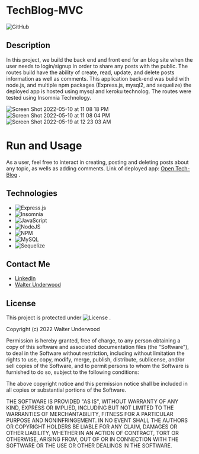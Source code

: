 # TechBlog-MVC


![GitHub](https://img.shields.io/badge/TechBlog-MVC-C71D23?style=for-the-badge&logo=github&logoColor=white)



## Description

In this project, we build the back end and front end for an blog site when the user needs to login/signup in order to share any posts with the public. The routes build have the ability of create, read, update, and delete posts information as well as comments. This application back-end was build with node.js, and multiple npm packages (Express.js, mysql2, and sequelize) the deployed app is hosted using mysql and keroku technolog. The routes were tested using Insomnia Technology. 

![Screen Shot 2022-05-10 at 11 08 18 PM](https://user-images.githubusercontent.com/99919050/167768549-4e0026c1-87af-452c-af92-2765e1ebe837.png)
![Screen Shot 2022-05-10 at 11 08 04 PM](https://user-images.githubusercontent.com/99919050/167768540-b92681f4-44b0-4d73-a31d-883c92ed0644.png)
![Screen Shot 2022-05-19 at 12 23 03 AM](https://user-images.githubusercontent.com/99919050/169235872-1e9c32bc-7e8c-4ca2-a844-bfbc90d3db61.png)


# Run and Usage
As a user, feel free to interact in creating, posting and deleting posts about any topic, as wells as adding comments.
Link  of  deployed app: [Open Tech-Blog](https://calm-hamlet-44414.herokuapp.com/) .

## Technologies

- ![Express.js](https://img.shields.io/badge/express.js-%23404d59.svg?style=for-the-badge&logo=express&logoColor=%2361DAFB)
- ![Insomnia](https://img.shields.io/badge/Insomnia-black?style=for-the-badge&logo=insomnia&logoColor=5849BE)
- ![JavaScript](https://img.shields.io/badge/javascript-%23323330.svg?style=for-the-badge&logo=javascript&logoColor=%23F7DF1E)
- ![NodeJS](https://img.shields.io/badge/node.js-6DA55F?style=for-the-badge&logo=node.js&logoColor=white)
- ![NPM](https://img.shields.io/badge/NPM-%23000000.svg?style=for-the-badge&logo=npm&logoColor=white)
- ![MySQL](https://img.shields.io/badge/mysql-%2300f.svg?style=for-the-badge&logo=mysql&logoColor=white)
- ![Sequelize](https://img.shields.io/badge/Sequelize-52B0E7?style=for-the-badge&logo=Sequelize&logoColor=white)

## Contact Me 
- [LinkedIn](https://www.linkedin.com/in/walter-a-underwood-291524234/) 
- [Walter Underwood](mailto:walonsounderwood@gmail.com?subject=[GitHub]%20Source%20Han%20Sans)


## License
 This project is protected under ![License](https://img.shields.io/badge/license-MIT-black?style=for-the-badge&logo=github&logoColor=white) . 

Copyright (c) 2022 Walter Underwood

Permission is hereby granted, free of charge, to any person obtaining a copy of this software and associated documentation files (the "Software"), to deal in the Software without restriction, including without limitation the rights to use, copy, modify, merge, publish, distribute, sublicense, and/or sell copies of the Software, and to permit persons to whom the Software is furnished to do so, subject to the following conditions:

The above copyright notice and this permission notice shall be included in all copies or substantial portions of the Software.

THE SOFTWARE IS PROVIDED "AS IS", WITHOUT WARRANTY OF ANY KIND, EXPRESS OR IMPLIED, INCLUDING BUT NOT LIMITED TO THE WARRANTIES OF MERCHANTABILITY, FITNESS FOR A PARTICULAR PURPOSE AND NONINFRINGEMENT. IN NO EVENT SHALL THE AUTHORS OR COPYRIGHT HOLDERS BE LIABLE FOR ANY CLAIM, DAMAGES OR OTHER LIABILITY, WHETHER IN AN ACTION OF CONTRACT, TORT OR OTHERWISE, ARISING FROM, OUT OF OR IN CONNECTION WITH THE SOFTWARE OR THE USE OR OTHER DEALINGS IN THE SOFTWARE.





